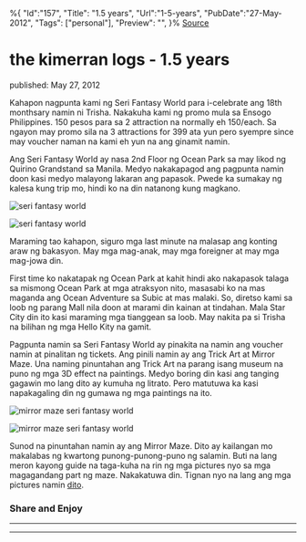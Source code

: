 ﻿%{
    "Id":"157",
    "Title": "1.5 years",
    "Url":"1-5-years",
    "PubDate":"27-May-2012",
    "Tags": ["personal"],
    "Preview": "",
}%
[Source](http://markhughneri.com/blog/266/1-5-years/ "Permalink to the kimerran logs - 1.5 years")

# the kimerran logs - 1.5 years

published: May 27, 2012

Kahapon nagpunta kami ng Seri Fantasy World para i-celebrate ang 18th monthsary namin ni Trisha. Nakakuha kami ng promo mula sa Ensogo Philippines. 150 pesos para sa 2 attraction na normally eh 150/each. Sa ngayon may promo sila na 3 attractions for 399 ata yun pero syempre since may voucher naman na kami eh yun na ang ginamit namin.

Ang Seri Fantasy World ay nasa 2nd Floor ng Ocean Park sa may likod ng Quirino Grandstand sa Manila. Medyo nakakapagod ang pagpunta namin doon kasi medyo malayong lakaran ang papasok. Pwede ka sumakay ng kalesa kung trip mo, hindi ko na din natanong kung magkano.

![seri fantasy world][1]

![seri fantasy world][2]

Maraming tao kahapon, siguro mga last minute na malasap ang konting araw ng bakasyon. May mga mag-anak, may mga foreigner at may mga mag-jowa din.

First time ko nakatapak ng Ocean Park at kahit hindi ako nakapasok talaga sa mismong Ocean Park at mga atraksyon nito, masasabi ko na mas maganda ang Ocean Adventure sa Subic at mas malaki. So, diretso kami sa loob ng parang Mall nila doon at marami din kainan at tindahan. Mala Star City din ito kasi maraming mga tianggean sa loob. May nakita pa si Trisha na bilihan ng mga Hello Kity na gamit.

Pagpunta namin sa Seri Fantasy World ay pinakita na namin ang voucher namin at pinalitan ng tickets. Ang pinili namin ay ang Trick Art at Mirror Maze. Una naming pinuntahan ang Trick Art na parang isang museum na puno ng mga 3D effect na paintings. Medyo boring din kasi ang tanging gagawin mo lang dito ay kumuha ng litrato. Pero matutuwa ka kasi napakagaling din ng gumawa ng mga paintings na ito.

![mirror maze seri fantasy world][3]

![mirror maze seri fantasy world][4]

Sunod na pinuntahan namin ay ang Mirror Maze. Dito ay kailangan mo makalabas ng kwartong punong-punong-puno ng salamin. Buti na lang meron kayong guide na taga-kuha na rin ng mga pictures nyo sa mga magagandang part ng maze. Nakakatuwa din. Tignan nyo na lang ang mga pictures namin [dito][5].

### Share and Enjoy

* * *

* * *

[1]: http://markhughneri.com/blog/assets/loading.gif "seriworld"
[2]: http://markhughneri.com/blog/wp-content/uploads/2012/05/seriworld.jpg "seriworld"
[3]: http://markhughneri.com/blog/assets/loading.gif "mirror maze"
[4]: http://markhughneri.com/blog/wp-content/uploads/2012/05/mirror-maze.jpg "mirror maze"
[5]: https://www.facebook.com/media/set/?set=a.3525815382241.2141874.1177833576&type=1&l=3e6f7b9566

